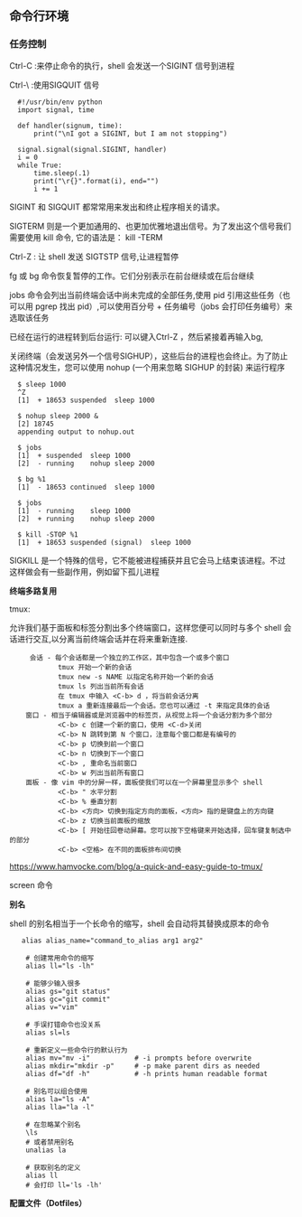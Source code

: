 
## 命令行环境

### 任务控制

Ctrl-C :来停止命令的执行，shell 会发送一个SIGINT 信号到进程

Ctrl-\ :使用SIGQUIT 信号

      #!/usr/bin/env python
      import signal, time

      def handler(signum, time):
          print("\nI got a SIGINT, but I am not stopping")

      signal.signal(signal.SIGINT, handler)
      i = 0
      while True:
          time.sleep(.1)
          print("\r{}".format(i), end="")
          i += 1

SIGINT 和 SIGQUIT 都常常用来发出和终止程序相关的请求。

SIGTERM 则是一个更加通用的、也更加优雅地退出信号。为了发出这个信号我们需要使用 kill 命令, 它的语法是： kill -TERM <PID>

Ctrl-Z : 让 shell 发送 SIGTSTP 信号,让进程暂停

fg 或 bg 命令恢复暂停的工作。它们分别表示在前台继续或在后台继续

jobs 命令会列出当前终端会话中尚未完成的全部任务,使用 pid 引用这些任务（也可以用 pgrep 找出 pid）,可以使用百分号 + 任务编号（jobs 会打印任务编号）来选取该任务

已经在运行的进程转到后台运行: 可以键入Ctrl-Z ，然后紧接着再输入bg,

关闭终端（会发送另外一个信号SIGHUP），这些后台的进程也会终止。为了防止这种情况发生，您可以使用 nohup (一个用来忽略 SIGHUP 的封装) 来运行程序

      $ sleep 1000
      ^Z
      [1]  + 18653 suspended  sleep 1000

      $ nohup sleep 2000 &
      [2] 18745
      appending output to nohup.out

      $ jobs
      [1]  + suspended  sleep 1000
      [2]  - running    nohup sleep 2000

      $ bg %1
      [1]  - 18653 continued  sleep 1000

      $ jobs
      [1]  - running    sleep 1000
      [2]  + running    nohup sleep 2000

      $ kill -STOP %1
      [1]  + 18653 suspended (signal)  sleep 1000

SIGKILL 是一个特殊的信号，它不能被进程捕获并且它会马上结束该进程。不过这样做会有一些副作用，例如留下孤儿进程

**终端多路复用**

 tmux:
 
 允许我们基于面板和标签分割出多个终端窗口，这样您便可以同时与多个 shell 会话进行交互,以分离当前终端会话并在将来重新连接.
 
         会话 - 每个会话都是一个独立的工作区，其中包含一个或多个窗口
                tmux 开始一个新的会话
                tmux new -s NAME 以指定名称开始一个新的会话
                tmux ls 列出当前所有会话
                在 tmux 中输入 <C-b> d ，将当前会话分离
                tmux a 重新连接最后一个会话。您也可以通过 -t 来指定具体的会话
        窗口 - 相当于编辑器或是浏览器中的标签页，从视觉上将一个会话分割为多个部分
                <C-b> c 创建一个新的窗口，使用 <C-d>关闭
                <C-b> N 跳转到第 N 个窗口，注意每个窗口都是有编号的
                <C-b> p 切换到前一个窗口
                <C-b> n 切换到下一个窗口
                <C-b> , 重命名当前窗口
                <C-b> w 列出当前所有窗口
        面板 - 像 vim 中的分屏一样，面板使我们可以在一个屏幕里显示多个 shell
                <C-b> " 水平分割
                <C-b> % 垂直分割
                <C-b> <方向> 切换到指定方向的面板，<方向> 指的是键盘上的方向键
                <C-b> z 切换当前面板的缩放
                <C-b> [ 开始往回卷动屏幕。您可以按下空格键来开始选择，回车键复制选中的部分
                <C-b> <空格> 在不同的面板排布间切换

https://www.hamvocke.com/blog/a-quick-and-easy-guide-to-tmux/

screen 命令

**别名**

shell 的别名相当于一个长命令的缩写，shell 会自动将其替换成原本的命令

       alias alias_name="command_to_alias arg1 arg2"

        # 创建常用命令的缩写
        alias ll="ls -lh"

        # 能够少输入很多
        alias gs="git status"
        alias gc="git commit"
        alias v="vim"

        # 手误打错命令也没关系
        alias sl=ls

        # 重新定义一些命令行的默认行为
        alias mv="mv -i"           # -i prompts before overwrite
        alias mkdir="mkdir -p"     # -p make parent dirs as needed
        alias df="df -h"           # -h prints human readable format

        # 别名可以组合使用
        alias la="ls -A"
        alias lla="la -l"

        # 在忽略某个别名
        \ls
        # 或者禁用别名
        unalias la

        # 获取别名的定义
        alias ll
        # 会打印 ll='ls -lh'

**配置文件（Dotfiles）**

 
 


